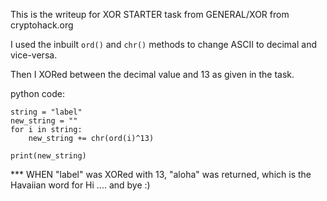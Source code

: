 
This is the writeup for XOR STARTER task from GENERAL/XOR from cryptohack.org

I used the inbuilt ```ord()``` and ```chr()``` methods to change ASCII to decimal and vice-versa.

Then I XORed between the decimal value and 13 as given in the task.

python code:
```
string = "label"
new_string = ""
for i in string:
    new_string += chr(ord(i)^13)

print(new_string)
```
*** WHEN "label" was XORed with 13, "aloha" was returned, which is the Havaiian word for Hi .... and bye :)
